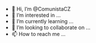 - 👋 Hi, I’m @ComunistaCZ
- 👀 I’m interested in ...
- 🌱 I’m currently learning ...
- 💞️ I’m looking to collaborate on ...
- 📫 How to reach me ...

<!---
ComunistaCZ/ComunistaCZ is a ✨ special ✨ repository because its `README.md` (this file) appears on your GitHub profile.
You can click the Preview link to take a look at your changes.
--->

